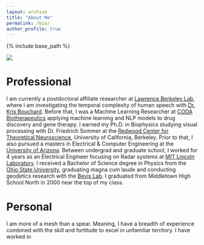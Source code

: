 ```yaml
---
layout: archive
title: "About Me"
permalink: /bio/
author_profile: true
---
```


{% include base_path %}

<!-- Photo of me here -->
<img src='/images/500x300.png'><br/> 


Professional
======

I am currently a postdoctoral affiliate researcher at [Lawrence Berkeley Lab](https://www.lbl.gov), where I am investigating the temporal complexity of human speech with [Dr. Kris Bouchard](https://biosciences.lbl.gov/profiles/kristofer-e-bouchard/). Before that, I was a Machine Learning Researcher at [CODA Biotherapeutics](https://www.crunchbase.com/organization/coda-biotherapeutics) applying machine learning and NLP models to drug discovery and gene therapy. I earned my Ph.D. in Biophysics studying visual processing with Dr. Friedrich Sommer at the [Redwood Center for Theoretical Neuroscience](https://redwood.berkeley.edu), University of California, Berkeley. Prior to that, I also pursued a masters in Electrical & Computer Engineering at the [University of Arizona](https://ece.engineering.arizona.edu). Between undergrad and graduate school, I worked for 4 years as an Electrical Engineer focusing on Radar systems at [MIT Lincoln Laboratory](https://www.ll.mit.edu). I received a Bachelor of Science degree in Physics from the [Ohio State University](https://physics.osu.edu), graduating magna cum laude and conducting geodetics research with the [Bevis Lab](https://earthsciences.osu.edu/people/bevis.6). I graduated from Middletown High School North in 2000 near the top of my class.


Personal
======

I am more of a mesh than a spear. Meaning, I have a breadth of experience combined with the skill and fortitude to excel in unfamiliar territory. I have worked in 

